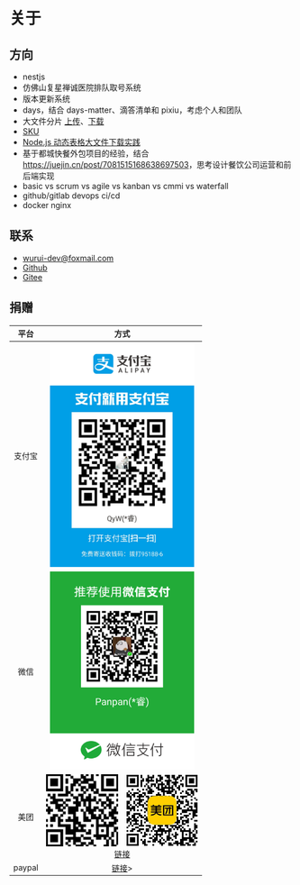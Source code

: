 # 关于

## 方向

- nestjs
- 仿佛山复星禅诚医院排队取号系统
- 版本更新系统
- days，结合 days-matter、滴答清单和 pixiu，考虑个人和团队
- 大文件分片 [上传](https://mp.weixin.qq.com/s/cUhJ-1VP4GatpipWA-1YVw)、[下载](https://mp.weixin.qq.com/s/2tRkcwOQCE8pX8byt7HWiQ)
- [SKU](https://mp.weixin.qq.com/s?__biz=Mzg3NTcwMTUzNA==&mid=2247486355&idx=1&sn=04b2580680a4b6708e25163af039d7a4&source=41#wechat_redirect)
- [Node.js 动态表格大文件下载实践](https://mp.weixin.qq.com/s/4q3R4Cz-rYzNdGYrKjudQA)
- 基于都城快餐外包项目的经验，结合 <https://juejin.cn/post/7081515168638697503>，思考设计餐饮公司运营和前后端实现
- basic vs scrum vs agile vs kanban vs cmmi vs waterfall
- github/gitlab devops ci/cd
- docker nginx

## 联系

- [wurui-dev@foxmail.com](mailto:wurui-dev@foxmail.com)
- [Github](https://github.com/ModyQyW)
- [Gitee](https://gitee.com/ModyQyW)

## 捐赠

|  平台  |                                                                                         方式                                                                                          |
| :----: | :-----------------------------------------------------------------------------------------------------------------------------------------------------------------------------------: |
| 支付宝 |                                                             <img src="./alipay.jpeg" style="width: 256px" alt="Alipay"/>                                                              |
|  微信  |                                                              <img src="./wechat.png" style="width: 256px" alt="Wechat"/>                                                              |
|  美团  | <img src="./meituan1.png" style="width: 128px" alt="美团外卖红包1"/>&emsp;<img src="./meituan2.jpeg" style="width: 128px" alt="美团外卖红包2"/><br/>[链接](https://tb.j5k6.com/MtIA0) |
| paypal |                                                             [链接](https://paypal.me/wurui7?country.x=C2&locale.x=zh_XC)>                                                             |
